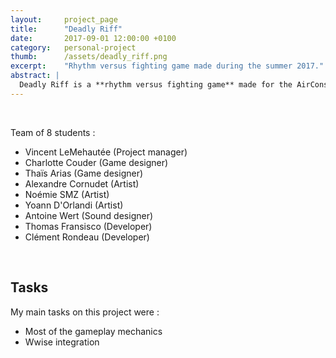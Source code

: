```yaml
---
layout:     project_page
title:      "Deadly Riff"
date:       2017-09-01 12:00:00 +0100
category: 	personal-project
thumb:      /assets/deadly_riff.png
excerpt:    "Rhythm versus fighting game made during the summer 2017."
abstract: |
  Deadly Riff is a **rhythm versus fighting game** made for the AirConsole Contest 2017. The result was a good prototype but we wanted to push the idea further and see what we can get after a summer.
---
```

<br>

Team of 8 students :
* Vincent LeMehautée (Project manager)
* Charlotte Couder (Game designer)
* Thaïs Arias (Game designer)
* Alexandre Cornudet (Artist)
* Noémie SMZ (Artist)
* Yoann D'Orlandi (Artist)
* Antoine Wert (Sound designer)
* Thomas Fransisco (Developer)
* Clément Rondeau (Developer)
<br>

<h2>Tasks</h2>
My main tasks on this project were :

* Most of the gameplay mechanics
* Wwise integration

<br>